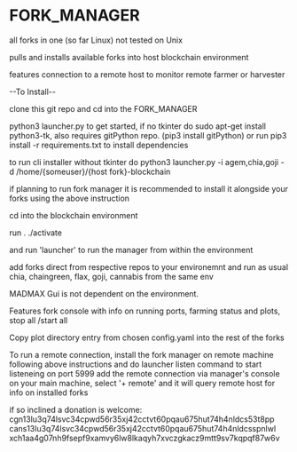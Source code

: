 # FORK_MANAGER
all forks in one (so far Linux) not tested on Unix  
  
pulls and installs available forks into host blockchain environment  
  
features connection to a remote host to monitor remote farmer or harvester
  
--To Install--  
  
clone this git repo and cd into the FORK_MANAGER  
  
python3 launcher.py to get started, if no tkinter do sudo apt-get install python3-tk, also requires gitPython repo. (pip3 install gitPython) or run pip3 install -r requirements.txt to install dependencies  
  
to run cli installer without tkinter do python3 launcher.py -i agem,chia,goji -d /home/{someuser}/{host fork}-blockchain  
  
if planning to run fork manager it is recommended to install it alongside your forks using the above instruction 
   
cd into the blockchain environment  
  
run . ./activate  
  
and run 'launcher' to run the manager from within the environment  
  
add forks direct from respective repos to your environemnt and run as usual chia, chaingreen, flax, goji, cannabis from the same env
  
MADMAX Gui is not dependent on the environment.   
  
Features fork console with info on running ports, farming status and plots, stop all /start all  
  
Copy plot directory entry from chosen config.yaml into the rest of the forks
  
  
To run a remote connection, install the fork manager on remote machine following above instructions and do launcher listen command to start listeneing on port 5999  add the remote connection via manager's console on your main machine, select '+ remote' and it will query remote host for info on installed forks  
  
if so inclined a donation is welcome:   
cgn13lu3q74lsvc34cpwd56r35xj42cctvt60pqau675hut74h4nldcs53t8pp  
cans13lu3q74lsvc34cpwd56r35xj42cctvt60pqau675hut74h4nldcsspnlwl  
xch1aa4g07nh9fsepf9xamvy6lw8lkaqyh7xvczgkacz9mtt9sv7kqpqf87w6v  
